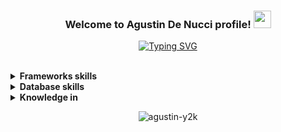 <h3 align="center">
  Welcome to Agustin De Nucci profile!
  <img src="https://media.giphy.com/media/hvRJCLFzcasrR4ia7z/giphy.gif" width="28">
</h3>

<!-- Typing SVG by DenverCoder1 - https://github.com/DenverCoder1/readme-typing-svg -->
<p align="center">
  <a href="https://git.io/typing-svg"><img src="https://readme-typing-svg.demolab.com?font=Fira+Code&pause=1000&color=00B5D2&center=true&vCenter=true&width=435&lines=Full+Stack+web+and+app+developer" alt="Typing SVG" /></a>
</p>

<br/>


<details>
	<summary><b>Frameworks skills</b></summary></br>
	<p>
    <img alt="Springboot" src="https://img.shields.io/badge/Spring_Boot-F2F4F9?style=for-the-badge&logo=spring-boot"/>	
		<img alt="Flask" src="https://img.shields.io/badge/flask%20-%23000.svg?&style=for-the-badge&logo=flask&logoColor=white"/>
	</p>
</details>
<details>
	<summary><b>Database skills</b></summary></br>
	<p>
		<img alt="MySql" src="https://img.shields.io/badge/MySQL-d11702?style=for-the-badge&logo=mysql&logoColor=white"/>
		<img alt="Postgresql" src="https://img.shields.io/badge/PostgreSQL-316192?style=for-the-badge&logo=postgresql&logoColor=white"/>
		<img alt="Sqlite" src="https://img.shields.io/badge/SQLite-003552?style=for-the-badge&logo=sqlite&logoColor=white"/>
		<img alt="MongoDB" src="https://img.shields.io/badge/MongoDB-33d113?style=for-the-badge&logo=mongodb&logoColor=white"/>
	</p>
</details>
<details>
	<summary><b>Knowledge in</b></summary></br>
	<p>
		<img alt="Docker" src="https://img.shields.io/badge/Docker-2CA5E0?style=for-the-badge&logo=docker&logoColor=white"/>
		<img alt="Git" src="https://img.shields.io/badge/Git-F05032?style=for-the-badge&logo=git&logoColor=white"/>
		<img alt="Postman" src="https://img.shields.io/badge/Postman-FF6C37?style=for-the-badge&logo=Postman&logoColor=white"/>
    <img alt="Bootstrap" src="https://img.shields.io/badge/bootstrap%20-%23563D7C.svg?&style=for-the-badge&logo=bootstrap&logoColor=white"/>
	</p>
</details>

<p align="center">
<img src="https://badges.pufler.dev/visits/agustin-y2k/agustin-y2k" alt="agustin-y2k" />
</p>
